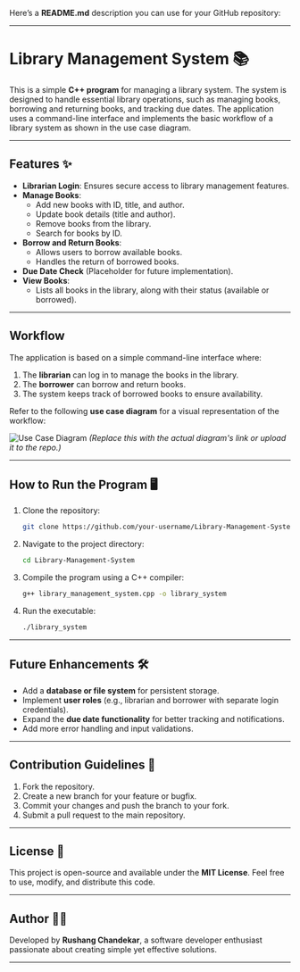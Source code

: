 Here’s a **README.md** description you can use for your GitHub repository:

---

# Library Management System 📚

This is a simple **C++ program** for managing a library system. The system is designed to handle essential library operations, such as managing books, borrowing and returning books, and tracking due dates. The application uses a command-line interface and implements the basic workflow of a library system as shown in the use case diagram.

---

## Features ✨

- **Librarian Login**: Ensures secure access to library management features.
- **Manage Books**:
  - Add new books with ID, title, and author.
  - Update book details (title and author).
  - Remove books from the library.
  - Search for books by ID.
- **Borrow and Return Books**:
  - Allows users to borrow available books.
  - Handles the return of borrowed books.
- **Due Date Check** (Placeholder for future implementation).
- **View Books**:
  - Lists all books in the library, along with their status (available or borrowed).

---

## Workflow

The application is based on a simple command-line interface where:
1. The **librarian** can log in to manage the books in the library.
2. The **borrower** can borrow and return books.
3. The system keeps track of borrowed books to ensure availability.

Refer to the following **use case diagram** for a visual representation of the workflow:

![Use Case Diagram](path/to/diagram.jpg) *(Replace this with the actual diagram's link or upload it to the repo.)*

---

## How to Run the Program 🖥️

1. Clone the repository:
   ```bash
   git clone https://github.com/your-username/Library-Management-System.git
   ```
2. Navigate to the project directory:
   ```bash
   cd Library-Management-System
   ```
3. Compile the program using a C++ compiler:
   ```bash
   g++ library_management_system.cpp -o library_system
   ```
4. Run the executable:
   ```bash
   ./library_system
   ```

---

## Future Enhancements 🛠️

- Add a **database or file system** for persistent storage.
- Implement **user roles** (e.g., librarian and borrower with separate login credentials).
- Expand the **due date functionality** for better tracking and notifications.
- Add more error handling and input validations.

---

## Contribution Guidelines 🤝

1. Fork the repository.
2. Create a new branch for your feature or bugfix.
3. Commit your changes and push the branch to your fork.
4. Submit a pull request to the main repository.

---

## License 📜

This project is open-source and available under the **MIT License**. Feel free to use, modify, and distribute this code.

---

## Author 🧑‍💻

Developed by **Rushang Chandekar**, a software developer enthusiast passionate about creating simple yet effective solutions.

--- 
